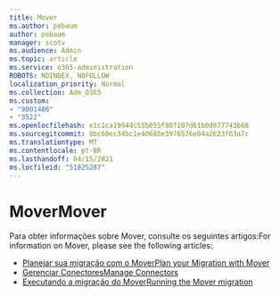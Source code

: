 ```yaml
---
title: Mover
ms.author: pebaum
author: pebaum
manager: scotv
ms.audience: Admin
ms.topic: article
ms.service: o365-administration
ROBOTS: NOINDEX, NOFOLLOW
localization_priority: Normal
ms.collection: Adm_O365
ms.custom:
- "9001486"
- "3522"
ms.openlocfilehash: e1c1ca19944c55b055f807107d61b0d077743b68
ms.sourcegitcommit: 8bc60ec34bc1e40685e3976576e04a2623f63a7c
ms.translationtype: MT
ms.contentlocale: pt-BR
ms.lasthandoff: 04/15/2021
ms.locfileid: "51825287"
---
```

# <a name="mover"></a><span data-ttu-id="de002-102">Mover</span><span class="sxs-lookup"><span data-stu-id="de002-102">Mover</span></span>

<span data-ttu-id="de002-103">Para obter informações sobre Mover, consulte os seguintes artigos:</span><span class="sxs-lookup"><span data-stu-id="de002-103">For information on Mover, please see the following articles:</span></span>

- [<span data-ttu-id="de002-104">Planejar sua migração com o Mover</span><span class="sxs-lookup"><span data-stu-id="de002-104">Plan your Migration with Mover</span></span>](https://docs.microsoft.com/sharepointmigration/mover-plan-migration)
- [<span data-ttu-id="de002-105">Gerenciar Conectores</span><span class="sxs-lookup"><span data-stu-id="de002-105">Manage Connectors</span></span>](https://docs.microsoft.com/sharepointmigration/mover-manage-connectors)
- [<span data-ttu-id="de002-106">Executando a migração do Mover</span><span class="sxs-lookup"><span data-stu-id="de002-106">Running the Mover migration</span></span>](https://docs.microsoft.com/sharepointmigration/mover-running-migration)
